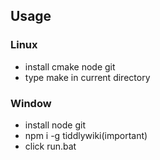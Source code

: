 ## Usage
### Linux
* install cmake node git
* type make in current directory

### Window
* install node git
* npm i -g tiddlywiki(important)
* click run.bat
